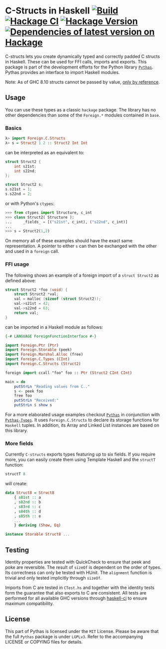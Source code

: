 # C-Structs in Haskell [![Build](https://secure.travis-ci.org/pinselimo/cstructs-in-haskell.svg)](https://travis-ci.org/pinselimo/cstructs-in-haskell) [![Hackage CI](https://matrix.hackage.haskell.org/api/v2/packages/C-structs/badge)](https://matrix.hackage.haskell.org/package/C-structs) [![Hackage Version](https://img.shields.io/hackage/v/C-structs.svg?label=Hackage)](http://hackage.haskell.org/package/C-structs) [![Dependencies of latest version on Hackage](https://img.shields.io/hackage-deps/v/C-structs.svg)](https://hackage.haskell.org/package/C-structs)

C-structs lets you create dynamically typed and correctly padded C structs in Haskell.
These can be used for FFI calls, imports and exports.
This package is part of the development efforts for the Python library [```Pythas```](https://github.com/pinselimo/Pythas/).
Pythas provides an interface to import Haskell modules.

Note: As of GHC 8.10 structs cannot be passed by value, [only by reference](https://wiki.haskell.org/Foreign_Function_Interface#Foreign_types).

## Usage

You can use these types as a classic ```hackage``` package.
The library has no other dependencies than some of the ```Foreign.*``` modules contained in ```base```.

### Basics

~~~haskell
λ> import Foreign.C.Structs
λ> s = Struct2 1 2 :: Struct2 Int Int
~~~

can be interpreted as an equivalent to:

~~~C
struct Struct2 {
    int s21st;
    int s22nd;
};

struct Struct2 s;
s.s21st = 1;
s.s22nd = 2;
~~~

or with Python's ```ctypes```:

~~~python
>>> from ctypes import Structure, c_int
>>> class Struct2( Structure ):
...     _fields_ = [("s21st", c_int), ("s22nd", c_int)]
...
>>> s = Struct2(1,2)
~~~

On memory all of these examples should have the exact same representation.
A pointer to either ```s``` can then be exchanged with the other and used in a ```foreign``` call.

### FFI usage

The following shows an example of a foreign import of a ```struct Struct2``` as defined above:

~~~C
struct Struct2 *foo (void) {
    struct Struct2 *val;
    val = malloc (sizeof (struct Struct2));
    val->s21st = 42;
    val->s22nd = 63;
    return val;
}
~~~

can be imported in a Haskell module as follows:

~~~haskell
{-# LANGUAGE ForeignFunctionInterface #-}

import Foreign.Ptr (Ptr)
import Foreign.Storable (peek)
import Foreign.Marshal.Alloc (free)
import Foreign.C.Types (CInt)
import Foreign.C.Structs (Struct2)

foreign import ccall "foo" foo :: Ptr (Struct2 CInt CInt)

main = do
    putStrLn "Reading values from C.."
    s <- peek foo
    free foo
    putStrLn "Received:"
    putStrLn $ show s
~~~

For a more elaborated usage examples checkout [```Pythas```](https://github.com/pinselimo/Pythas) in conjunction with [```Pythas-Types```](https://github.com/pinselimo/Pythas-Types).
It uses ```Foreign.C.Structs``` to declare its storage functions for ```Haskell``` tuples. In addition, its Array and Linked List instances are based on this library.

### More fields

Currently ```C-structs``` exports types featuring up to six fields. If you require more, you can easily create them using Template Haskell and the ```structT``` function:

~~~haskell
structT 8
~~~

will create:

~~~haskell
data Struct8 = Struct8
    { s81st :: a
    , s82nd :: b
    , s83rd :: c
    , s84th :: d
    , s85th :: e
    ...
    } deriving (Show, Eq)

instance Storable Struct8 ...
~~~

## Testing

Identity properties are tested with QuickCheck to ensure that peek and poke are reversible.
The result of ```sizeOf``` is dependent on the order of types. Its correctness can only be tested with HUnit.
The ```alignment``` function is trivial and only tested implicitly through ```sizeOf```.

Imports from C are tested in ```CTest.hs``` and together with the identity tests form the guarantee that also exports to C are consistent.
All tests are performed for all available GHC versions through [haskell-ci](https://github.com/haskell-CI/haskell-ci) to ensure maximum compatibility.

## License

This part of Pythas is licensed under the ```MIT``` License. Please be aware that the full ```Pythas``` package is under ```LGPLv3```. Refer to the accompanying LICENSE or COPYING files for details.

